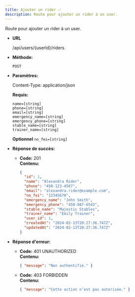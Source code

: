 ```yaml
---
title: Ajouter un rider ✅
description: Route pour ajouter un rider à un user.
---
```


Route pour ajouter un rider à un user.

- **URL**

  /api/users/{userId}/riders

- **Méthode:**

  `POST`

- **Paramètres:**

  Content-Type: application/json

  **Requis:**

  `name=[string]`<br>
  `phone=[string]`<br>
  `email=[string]`<br>
  `emergency_name=[string]`<br>
  `emergency_phone=[string]`<br>
  `stable_name=[string]`<br>
  `trainer_name=[string]`<br>

  **Optionnel**
  `no_fei=[string]`<br>

- **Réponse de succès:**

  - **Code:** 201 <br />
    **Contenu:**
    ```json
    {
      "id": 1,
      "name": "Alexandra Rider",
      "phone": "450-123-4567",
      "email": "alexandra.rider@example.com",
      "no_fei": "12345678",
      "emergency_name": "John Smith",
      "emergency_phone": "450-987-6543",
      "stable_name": "Majestic Stables",
      "trainer_name": "Emily Trainer",
      "user_id": 1,
      "createdAt": "2024-02-13T20:27:36.747Z",
      "updatedAt": "2024-02-13T20:27:36.747Z"
    }
    ```

- **Réponse d'erreur:**

  - **Code:** 401 UNAUTHORIZED <br />
    **Contenu:**

    ```json
    { "message": "Non authentifié." }
    ```

  - **Code:** 403 FORBIDDEN <br />
    **Contenu:**
    ```json
    { "message": "Cette action n’est pas autorisée." }
    ```
